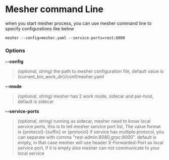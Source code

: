 # Mesher command Line 
when you start mesher process, you can use mesher command line to specify configurations like below
```shell
mesher --config=mesher.yaml --service-ports=rest:8080
```


### Options


**--config**
>*(optional, string)* the path to mesher configuration file, default value is {current_bin_work_dir}/conf/mesher.yaml


**--mode**
>*(optional, string)* mesher has 2 work mode, sidecar and per-host, default is sidecar


**--service-ports**
>*(optional, string)* running as sidecar, mesher need to know local service ports, 
this is to tell mesher service port list, 
The value format is {protocol}-{suffix} or {protocol}
if service has multiple protocol, you can separate with comma "rest-admin:8080,grpc:9000". 
default is empty, in that case mesher will use header X-Forwarded-Port as local service port, 
if it is empty also mesher can not communicate to your local service
